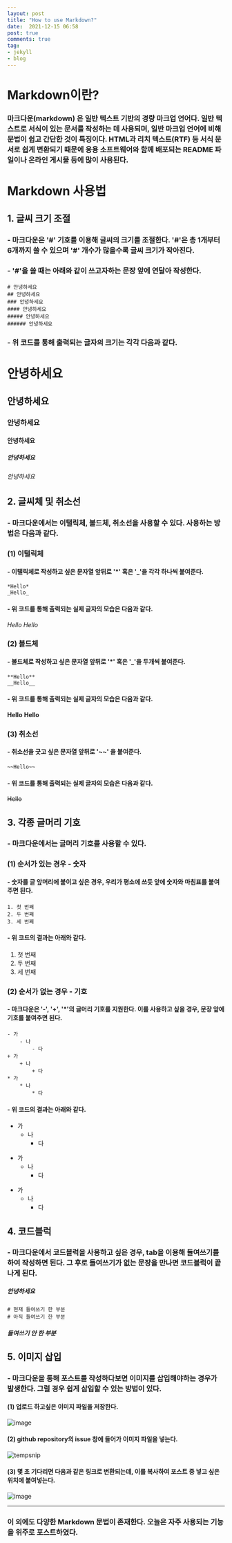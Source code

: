 ```yaml
---
layout: post
title: "How to use Markdown?"
date:  2021-12-15 06:58
post: true
comments: true
tag:
- jekyll 
- blog
---
```

# Markdown이란?                        

### **마크다운(markdown)** 은 일반 텍스트 기반의 경량 마크업 언어다. 일반 텍스트로 서식이 있는 문서를 작성하는 데 사용되며, 일반 마크업 언어에 비해 문법이 쉽고 간단한 것이 특징이다. HTML과 리치 텍스트(RTF) 등 서식 문서로 쉽게 변환되기 때문에 응용 소프트웨어와 함께 배포되는 README 파일이나 온라인 게시물 등에 많이 사용된다.                               
           
# Markdown 사용법           
             
## 1. 글씨 크기 조절                                                                                                                         
### - 마크다운은 '#' 기호를 이용해 글씨의 크기를 조절한다. '#'은 총 1개부터 6개까지 쓸 수 있으며 '#' 개수가 많을수록 글씨 크기가 작아진다.           
### - '#'을 쓸 때는 아래와 같이 쓰고자하는 문장 앞에 연달아 작성한다.               
    # 안녕하세요
    ## 안녕하세요
    ### 안녕하세요
    #### 안녕하세요
    ##### 안녕하세요
    ###### 안녕하세요   
                    
### - 위 코드를 통해 출력되는 글자의 크기는 각각 다음과 같다.            

# 안녕하세요
## 안녕하세요
### 안녕하세요
#### 안녕하세요
##### 안녕하세요
###### 안녕하세요              

                      
## 2. 글씨체 및 취소선            

### - 마크다운에서는 이탤릭체, 볼드체, 취소선을 사용할 수 있다. 사용하는 방법은 다음과 같다.             

### (1) 이탤릭체
#### - 이탤릭체로 작성하고 싶은 문자열 앞뒤로 '*' 혹은 '_'을 각각 하나씩 붙여준다.
    *Hello*
    _Hello_         
            
#### - 위 코드를 통해 출력되는 실제 글자의 모습은 다음과 같다.         
*Hello* 
_Hello_                     

### (2) 볼드체
#### - 볼드체로 작성하고 싶은 문자열 앞뒤로 '*' 혹은 '_'을 두개씩 붙여준다.         
    **Hello**
    __Hello__            
         
#### - 위 코드를 통해 출력되는 실제 글자의 모습은 다음과 같다.            
**Hello**
__Hello__                 

### (3) 취소선
#### - 취소선을 긋고 싶은 문자열 앞뒤로 '~~' 을 붙여준다.
    ~~Hello~~                      
         
#### - 위 코드를 통해 출력되는 실제 글자의 모습은 다음과 같다.                      
~~Hello~~           

              
## 3. 각종 글머리 기호             

### - 마크다운에서는 글머리 기호를 사용할 수 있다.               

### (1) 순서가 있는 경우 - 숫자  
#### - 숫자를 글 앞머리에 붙이고 싶은 경우, 우리가 평소에 쓰듯 앞에 숫자와 마침표를 붙여주면 된다.
    1. 첫 번째
    2. 두 번째
    3. 세 번째                               
                       
#### - 위 코드의 결과는 아래와 같다.                 
1. 첫 번째
2. 두 번째
3. 세 번째                   

### (2) 순서가 없는 경우 - 기호
#### - 마크다운은 '-', '+', '*'의 글머리 기호를 지원한다. 이를 사용하고 싶을 경우, 문장 앞에 기호를 붙여주면 된다.
    - 가
        - 나
            - 다
    + 가
        + 나
            + 다
    * 가
        * 나
            * 다                            
                        
#### - 위 코드의 결과는 아래와 같다.           
- 가
    - 나
        - 다
+ 가
    + 나
        + 다
* 가
    * 나
        * 다           
               
                               
## 4. 코드블럭                         

### - 마크다운에서 코드블럭을 사용하고 싶은 경우, tab을 이용해 들여쓰기를 하여 작성하면 된다. 그 후로 들여쓰기가 없는 문장을 만나면 코드블럭이 끝나게 된다.           

##### 안녕하세요                
    # 현재 들여쓰기 한 부분
    # 아직 들여쓰기 한 부분                              
##### 들여쓰기 안 한 부분               
                 
            
## 5. 이미지 삽입             

### - 마크다운을 통해 포스트를 작성하다보면 이미지를 삽입해야하는 경우가 발생한다. 그럴 경우 쉽게 삽입할 수 있는 방법이 있다.              
 
#### (1) 업로드 하고싶은 이미지 파일을 저장한다.                

![image](https://user-images.githubusercontent.com/84260219/146176991-fba09e4c-522b-4be4-9b2f-bf9df30ba2c7.png) 

#### (2) github repository의 issue 창에 들어가 이미지 파일을 넣는다.              

![tempsnip](https://user-images.githubusercontent.com/84260219/146177234-78f69665-bc05-4752-852c-22bc3f7a494c.png)

#### (3) 몇 초 기다리면 다음과 같은 링크로 변환되는데, 이를 복사하여 포스트 중 넣고 싶은 위치에 붙여넣는다.                

![image](https://user-images.githubusercontent.com/84260219/146177385-2b53527a-a6e8-4375-b110-6917caf9e618.png)
                  
                 
                               
----------------------------------------------------------------------------------------------------------
### 이 외에도 다양한 Markdown 문법이 존재한다. 오늘은 자주 사용되는 기능을 위주로 포스트하였다.
